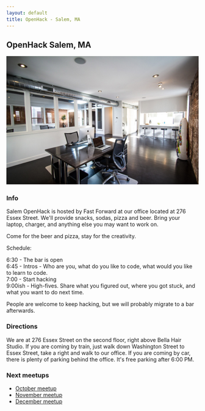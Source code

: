 ```yaml
---
layout: default
title: OpenHack - Salem, MA
---
```


## OpenHack Salem, MA

![Photo of your meetup or city!](/salem/office.jpg)

### Info

Salem OpenHack is hosted by Fast Forward at our office located at 276 Essex Street. We'll provide snacks, sodas, pizza and beer. Bring your laptop, charger, and anything else you may want to work on.

Come for the beer and pizza, stay for the creativity.

Schedule:

6:30 - The bar is open  
6:45 - Intros - Who are you, what do you like to code, what would you like to learn to code.  
7:00 - Start hacking  
9:00ish - High-fives. Share what you figured out, where you got stuck, and what you want to do next time.

People are welcome to keep hacking, but we will probably migrate to a bar afterwards.

### Directions

We are at 276 Essex Street on the second floor, right above Bella Hair Studio.  If you are coming by train, just walk down Washington Street to Essex Street, take a right and walk to our office.  If you are coming by car, there is plenty of parking behind the office.  It's free parking after 6:00 PM.

### Next meetups

* [October meetup](http://www.meetup.com/OpenHack-Salem/events/210709132/)
* [November meetup](http://www.meetup.com/OpenHack-Salem/events/210710422/)
* [December meetup](http://www.meetup.com/OpenHack-Salem/events/210710792/)
